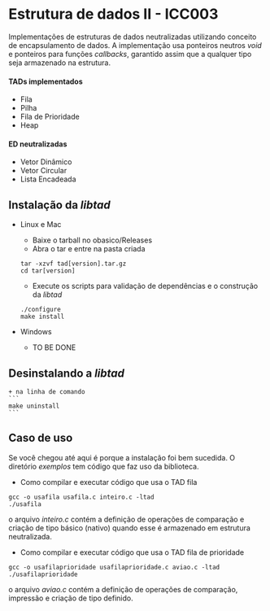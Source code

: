 # Estrutura de dados II - ICC003
Implementações de estruturas de dados neutralizadas utilizando conceito de encapsulamento de dados. A implementação usa ponteiros neutros _void_ e ponteiros para funções _callbacks_, garantido assim que a qualquer tipo seja armazenado na estrutura.

#### TADs implementados
  + Fila
  + Pilha
  + Fila de Prioridade
  + Heap

#### ED neutralizadas
+ Vetor Dinâmico
+ Vetor Circular
+ Lista Encadeada

## Instalação da _libtad_
+ Linux e Mac
  + Baixe o tarball no obasico/Releases
  + Abra o tar e entre na pasta criada
  ```
  tar -xzvf tad[version].tar.gz
  cd tar[version]
  ```
  + Execute os scripts para validação de dependências e o construção da _libtad_
  ```
  ./configure
  make install
  ```

+ Windows
  + TO BE DONE

## Desinstalando a _libtad_
    + na linha de comando
    ```
    make uninstall
    ```

## Caso de uso
Se você chegou até aqui é porque a instalação foi bem sucedida. O diretório _exemplos_ tem código que faz uso da biblioteca.

+ Como compilar e executar código que usa o TAD fila
```
gcc -o usafila usafila.c inteiro.c -ltad
./usafila
```
o arquivo _inteiro.c_ contém a definição de operações de comparação e criação de tipo básico (nativo) quando esse é armazenado em estrutura neutralizada.

+ Como compilar e executar código que usa o TAD fila de prioridade
```
gcc -o usafilaprioridade usafilaprioridade.c aviao.c -ltad
./usafilaprioridade
```
o arquivo _aviao.c_ contém a definição de operações de comparação, impressão e criação de tipo definido.
